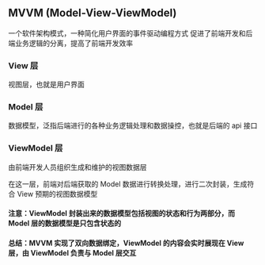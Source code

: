 ## MVVM (Model-View-ViewModel)

一个软件架构模式，一种简化用户界面的事件驱动编程方式
促进了前端开发和后端业务逻辑的分离，提高了前端开发效率

### View 层

视图层，也就是用户界面

### Model 层

数据模型，泛指后端进行的各种业务逻辑处理和数据操控，也就是后端的 api 接口

### ViewModel 层

由前端开发人员组织生成和维护的视图数据层

在这一层，前端对后端获取的 Model 数据进行转换处理，进行二次封装，生成符合 View 预期的视图数据模型

#### 注意：ViewModel 封装出来的数据模型包括视图的状态和行为两部分，而 Model 层的数据模型是只包含状态的

#### 总结：MVVM 实现了双向数据绑定，ViewModel 的内容会实时展现在 View 层，由 ViewModel 负责与 Model 层交互
